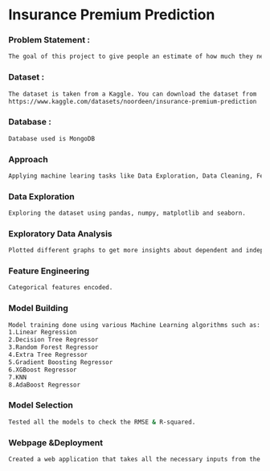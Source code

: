 # Insurance Premium Prediction

### Problem Statement :
```bash
The goal of this project to give people an estimate of how much they need based on their individual health situation. After that, customers can work with any health insurance carrier and its plans and perks whilwe keeping the projected cost from our study in mind. This can assist a person in concentrating on the health side of an insurance policy rather than the ineffective part.
```

### Dataset :
```bash
The dataset is taken from a Kaggle. You can download the dataset from 
https://www.kaggle.com/datasets/noordeen/insurance-premium-prediction
```

### Database :
```bash
Database used is MongoDB
```

### Approach
```bash
Applying machine learing tasks like Data Exploration, Data Cleaning, Feature Engineering, Model Building and model testing to build a solution that should able to predict the premium of the personal for health insurance.
```
### Data Exploration
```bash
Exploring the dataset using pandas, numpy, matplotlib and seaborn.
```

### Exploratory Data Analysis
```bash
Plotted different graphs to get more insights about dependent and independent variables/features.
```
### Feature Engineering 
```bash
Categorical features encoded.
```

### Model Building
```bash
Model training done using various Machine Learning algorithms such as:
1.Linear Regression
2.Decision Tree Regressor
3.Random Forest Regressor
4.Extra Tree Regressor 
5.Gradient Boosting Regressor
6.XGBoost Regressor
7.KNN
8.AdaBoost Regressor
```

### Model Selection
```bash
Tested all the models to check the RMSE & R-squared.
```

### Webpage &Deployment
```bash
Created a web application that takes all the necessary inputs from the user & shows the output. Then deployed project on the AWS Platform.
```



